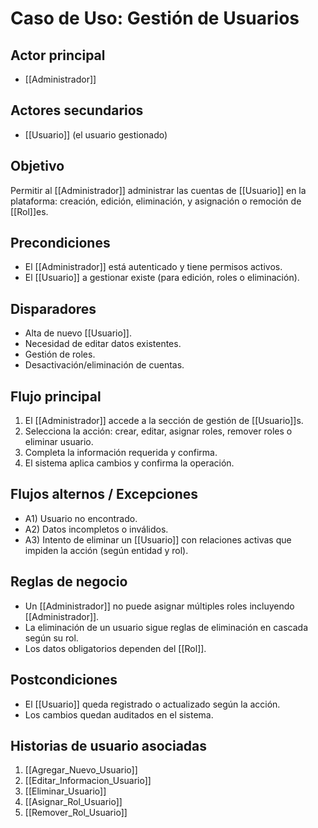 # Caso de Uso: Gestión de Usuarios

## Actor principal
- [[Administrador]]

## Actores secundarios
- [[Usuario]] (el usuario gestionado)

## Objetivo
Permitir al [[Administrador]] administrar las cuentas de [[Usuario]] en la plataforma: creación, edición, eliminación, y asignación o remoción de [[Rol]]es.

## Precondiciones
- El [[Administrador]] está autenticado y tiene permisos activos.
- El [[Usuario]] a gestionar existe (para edición, roles o eliminación).

## Disparadores
- Alta de nuevo [[Usuario]].
- Necesidad de editar datos existentes.
- Gestión de roles.
- Desactivación/eliminación de cuentas.

## Flujo principal
1) El [[Administrador]] accede a la sección de gestión de [[Usuario]]s.
2) Selecciona la acción: crear, editar, asignar roles, remover roles o eliminar usuario.
3) Completa la información requerida y confirma.
4) El sistema aplica cambios y confirma la operación.

## Flujos alternos / Excepciones
- A1) Usuario no encontrado.
- A2) Datos incompletos o inválidos.
- A3) Intento de eliminar un [[Usuario]] con relaciones activas que impiden la acción (según entidad y rol).

## Reglas de negocio
- Un [[Administrador]] no puede asignar múltiples roles incluyendo [[Administrador]].
- La eliminación de un usuario sigue reglas de eliminación en cascada según su rol.
- Los datos obligatorios dependen del [[Rol]].

## Postcondiciones
- El [[Usuario]] queda registrado o actualizado según la acción.
- Los cambios quedan auditados en el sistema.

## Historias de usuario asociadas
1. [[Agregar_Nuevo_Usuario]]
2. [[Editar_Informacion_Usuario]]
3. [[Eliminar_Usuario]]
4. [[Asignar_Rol_Usuario]]
5. [[Remover_Rol_Usuario]]

